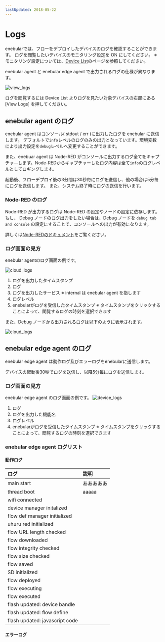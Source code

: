```yaml
---
lastUpdated: 2018-05-22
---
```


# Logs

enebularでは、フローをデプロイしたデバイスのログを確認することができます。
ログを閲覧したいデバイスのモニタリング設定を ON にしてください。
※モニタリング設定については、[Device List]()のページを参照してください。

enebular agent と enebular edge agent で出力されるログの仕様が異なります。

![view_logs](/_asset/images/Device/Logs/view_logs.png)

ログを閲覧するには Device List よりログを見たい対象デバイスの右部にある [View Logs] を押してください。


## enebular agent のログ

enebular agent はコンソール( stdout / err )に出力したログを enebular に送信します。
デフォルトで`info`レベルのログのみの出力となっています。環境変数により出力設定を`debug`レベルへ変更することができます。

また、enebuar agent は Node-RED がコンソールに出力するログ全てをキャプチャ―します。Node-REDからキャプチャーしたログ内容は全て`info`のログレベルとしてロギングします。

起動後、フローデプロイ後の3分間は30秒毎にログを送信し、他の場合は5分毎にログを送信します。
また、システム終了時にログの送信を行います。

### Node-RED のログ

Node-RED が出力するログは Node-RED の設定やノードの設定に依存します。
もし、 Debug ノードのログ出力をしたい場合は、Debug ノードを `debug tab and console` の設定にすることで、コンソールへの出力が有効になります。

詳しくは[Node-REDのドキュメント](https://nodered.org/)をご覧ください。

### ログ画面の見方

enebular agentのログ画面の例です。

![cloud_logs](/_asset/images/Device/Logs/cloud_logs.png)

1. ログを出力したタイムスタンプ
1. ログ
1. ログを出力したサービス
※ internal は enebular agent を指します
1. ログレベル
1. enebularがログを受信したタイムスタンプ
※ タイムスタンプをクリックすることによって、閲覧するログの時刻を選択できます


また、Debug ノードから出力されるログは以下のように表示されます。

![cloud_logs](/_asset/images/Device/Logs/debug_node.png)


## enebular edge agent のログ

enebular edge agent は動作ログ及びエラーログをenebularに送信します。

デバイスの起動後30秒でログを送信し、以降5分毎にログを送信します。


### ログ画面の見方

enebular edge agent のログ画面の例です。
![device_logs](/_asset/images/Device/Logs/eea_logs.png)

1. ログ
1. ログを出力した機能名
1. ログレベル
1. enebularがログを受信したタイムスタンプ
※ タイムスタンプをクリックすることによって、閲覧するログの時刻を選択できます

### enebular edge agent ログリスト

#### 動作ログ
| ログ | 説明 |
| :--- | :--- |
|  main start | あああああ |
| thread boot |aaaaa|
| wifi connected|  |
| device manager initalized|  |
| flow def manager initialized|  |
| uhuru red initialized|  |
| flow URL length checked|  |
| flow downloaded|  |
| flow integrity checked|  |
| flow size checked|  |
| flow saved|  |
| SD initialized|  |
| flow deployed|  |
| flow executing|  |
| flow executed|  |
| flash updated: device bandle|  |
| flash updated: flow define|  |
| flash updated: javascript code||

#### エラーログ